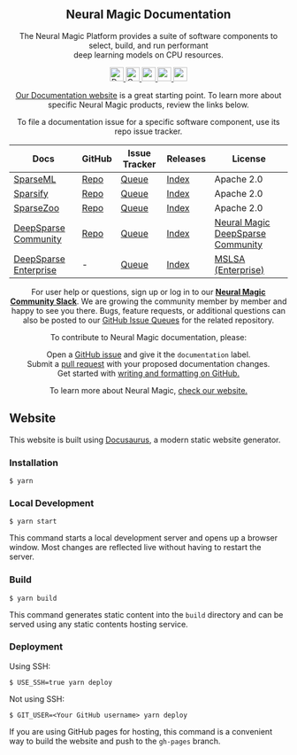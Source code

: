 <!--
Copyright (c) 2021 - present / Neuralmagic, Inc. All Rights Reserved.

Licensed under the Apache License, Version 2.0 (the "License");
you may not use this file except in compliance with the License.
You may obtain a copy of the License at

   http://www.apache.org/licenses/LICENSE-2.0

Unless required by applicable law or agreed to in writing,
software distributed under the License is distributed on an "AS IS" BASIS,
WITHOUT WARRANTIES OR CONDITIONS OF ANY KIND, either express or implied.
See the License for the specific language governing permissions and
limitations under the License.
-->

<div align="center"><h2>Neural Magic Documentation</h2></div>

<div align="center">
<p>The Neural Magic Platform provides a suite of software components to select, build, and run performant<br>
    deep learning models on CPU resources.</p>


<p align="center">
    <a href="https://docs.neuralmagic.com/">
        <img alt="Documentation" src="https://img.shields.io/website/http/docs.neuralmagic.com/index.html.svg?down_color=red&down_message=offline&up_message=online&style=for-the-badge" height=25>
    </a>
    <a href="https://github.com/neuralmagic/docs/blob/main/CODE_OF_CONDUCT.md">
        <img alt="Contributor Covenant" src="https://img.shields.io/badge/Contributor%20Covenant-v2.1%20adopted-ff69b4.svg?color=yellow&style=for-the-badge" height=25>
    </a>
     <a href="https://www.youtube.com/channel/UCo8dO_WMGYbWCRnj_Dxr4EA">
        <img src="https://img.shields.io/badge/-YouTube-red?&style=for-the-badge&logo=youtube&logoColor=white" height=25>
    </a>
     <a href="https://medium.com/limitlessai">
        <img src="https://img.shields.io/badge/medium-%2312100E.svg?&style=for-the-badge&logo=medium&logoColor=white" height=25>
    </a>
    <a href="https://twitter.com/neuralmagic">
        <img src="https://img.shields.io/twitter/follow/neuralmagic?color=darkgreen&label=Follow&style=social" height=25>
    </a>
</p>
  
[Our Documentation website](https://docs.neuralmagic.com/) is a great starting point. To learn more about specific Neural Magic products, review the links below.

To file a documentation issue for a specific software component, use its repo issue tracker.

| Docs                                                          | GitHub                                             | Issue Tracker                                              | Releases                                                     | License             |
| ------------------------------------------------------------- | -------------------------------------------------- | ---------------------------------------------------------- | ------------------------------------------------------------ | ------------------- |
| [SparseML](https://docs.neuralmagic.com/products/sparseml/)            | [Repo](https://github.com/neuralmagic/sparseml/)   | [Queue](https://github.com/neuralmagic/sparseml/issues/)   | [Index](https://github.com/neuralmagic/sparseml/releases/)   | Apache 2.0          |
| [Sparsify](https://docs.neuralmagic.com/products/sparsify/)            | [Repo](https://github.com/neuralmagic/sparsify/)   | [Queue](https://github.com/neuralmagic/sparsify/issues/)   | [Index](https://github.com/neuralmagic/sparsify/releases/)   | Apache 2.0          |
| [SparseZoo](https://docs.neuralmagic.com/products/sparsezoo/)          | [Repo](https://github.com/neuralmagic/sparsezoo/)  | [Queue](https://github.com/neuralmagic/sparsezoo/issues/)  | [Index](https://github.com/neuralmagic/sparsezoo/releases/)  | Apache 2.0          |
| [DeepSparse Community](https://docs.neuralmagic.com/products/deepsparse/) | [Repo](https://github.com/neuralmagic/deepsparse/) | [Queue](https://github.com/neuralmagic/deepsparse/issues/) | [Index](https://github.com/neuralmagic/deepsparse/releases/) | [Neural Magic DeepSparse Community](https://neuralmagic.com/legal/deepsparse-license-agreement/) |
| [DeepSparse Enterprise](https://docs.neuralmagic.com/get-started/install/deepsparse#enterprise-installation) | - | [Queue](https://github.com/neuralmagic/deepsparse/issues/) | [Index](https://github.com/neuralmagic/deepsparse/releases/) | [MSLSA (Enterprise)](https://neuralmagic.com/legal/master-software-license-and-service-agreement/) |

For user help or questions, sign up or log in to our [**Neural Magic Community Slack**](https://neuralmagic.com/community/). We are growing the community member by member and happy to see you there. Bugs, feature requests, or additional questions can also be posted to our [GitHub Issue Queues](https://github.com/neuralmagic/) for the related repository.

To contribute to Neural Magic documentation, please:</br>

  Open a [GitHub issue](https://github.com/neuralmagic/docs/issues/) and give it
  the `documentation` label.</br>
  Submit a [pull request](https://github.com/neuralmagic/docs/pulls/) with your
  proposed documentation changes.</br>
  Get started with
  [writing and formatting on GitHub.](https://help.github.com/en/github/writing-on-github/getting-started-with-writing-and-formatting-on-github)
  
  To learn more about Neural Magic, [check our website.](https://www.neuralmagic.com)
</div>

 </div>

## Website

This website is built using [Docusaurus](https://docusaurus.io/), a modern static website generator.

### Installation

```
$ yarn
```

### Local Development

```
$ yarn start
```

This command starts a local development server and opens up a browser window. Most changes are reflected live without having to restart the server.

### Build

```
$ yarn build
```

This command generates static content into the `build` directory and can be served using any static contents hosting service.

### Deployment

Using SSH:

```
$ USE_SSH=true yarn deploy
```

Not using SSH:

```
$ GIT_USER=<Your GitHub username> yarn deploy
```

If you are using GitHub pages for hosting, this command is a convenient way to build the website and push to the `gh-pages` branch.

